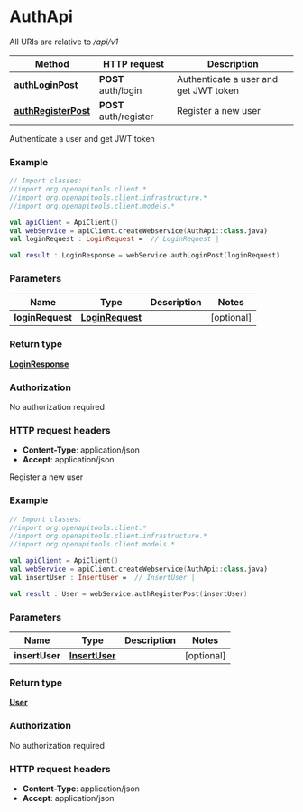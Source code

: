 # AuthApi

All URIs are relative to */api/v1*

| Method | HTTP request | Description |
| ------------- | ------------- | ------------- |
| [**authLoginPost**](AuthApi.md#authLoginPost) | **POST** auth/login | Authenticate a user and get JWT token |
| [**authRegisterPost**](AuthApi.md#authRegisterPost) | **POST** auth/register | Register a new user |



Authenticate a user and get JWT token

### Example
```kotlin
// Import classes:
//import org.openapitools.client.*
//import org.openapitools.client.infrastructure.*
//import org.openapitools.client.models.*

val apiClient = ApiClient()
val webService = apiClient.createWebservice(AuthApi::class.java)
val loginRequest : LoginRequest =  // LoginRequest | 

val result : LoginResponse = webService.authLoginPost(loginRequest)
```

### Parameters
| Name | Type | Description  | Notes |
| ------------- | ------------- | ------------- | ------------- |
| **loginRequest** | [**LoginRequest**](LoginRequest.md)|  | [optional] |

### Return type

[**LoginResponse**](LoginResponse.md)

### Authorization

No authorization required

### HTTP request headers

 - **Content-Type**: application/json
 - **Accept**: application/json


Register a new user

### Example
```kotlin
// Import classes:
//import org.openapitools.client.*
//import org.openapitools.client.infrastructure.*
//import org.openapitools.client.models.*

val apiClient = ApiClient()
val webService = apiClient.createWebservice(AuthApi::class.java)
val insertUser : InsertUser =  // InsertUser | 

val result : User = webService.authRegisterPost(insertUser)
```

### Parameters
| Name | Type | Description  | Notes |
| ------------- | ------------- | ------------- | ------------- |
| **insertUser** | [**InsertUser**](InsertUser.md)|  | [optional] |

### Return type

[**User**](User.md)

### Authorization

No authorization required

### HTTP request headers

 - **Content-Type**: application/json
 - **Accept**: application/json

